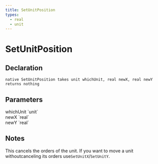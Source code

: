 ```yaml
---
title: SetUnitPosition
types:
  - real
  - unit
---
```


# SetUnitPosition

## Declaration

```
native SetUnitPosition takes unit whichUnit, real newX, real newY returns nothing
```

## Parameters
<dl>
  <dt>whichUnit `unit`</dt>
  <dd></dd>

  <dt>newX `real`</dt>
  <dd></dd>

  <dt>newY `real`</dt>
  <dd></dd>
</dl>

## Notes 
This cancels the orders of the unit. If you want to move a unit withoutcanceling its orders use`SetUnitX`/`SetUnitY`.